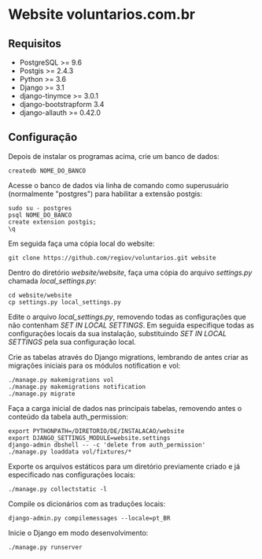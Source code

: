 # Website voluntarios.com.br

## Requisitos

* PostgreSQL >= 9.6
* Postgis >= 2.4.3
* Python >= 3.6
* Django >= 3.1
* django-tinymce >= 3.0.1
* django-bootstrapform 3.4
* django-allauth >= 0.42.0

## Configuração

Depois de instalar os programas acima, crie um banco de dados:

```
createdb NOME_DO_BANCO
```

Acesse o banco de dados via linha de comando como superusuário (normalmente "postgres") para habilitar a extensão postgis:

```
sudo su - postgres
psql NOME_DO_BANCO
create extension postgis;
\q
```

Em seguida faça uma cópia local do website:

```
git clone https://github.com/regiov/voluntarios.git website
```

Dentro do diretório *website/website*, faça uma cópia do arquivo *settings.py* chamada *local_settings.py*:

```
cd website/website
cp settings.py local_settings.py
```

Edite o arquivo *local_settings.py*, removendo todas as configurações que não contenham *SET IN LOCAL SETTINGS*. Em seguida especifique todas as configurações locais da sua instalação, substituindo *SET IN LOCAL SETTINGS* pela sua configuração local.

Crie as tabelas através do Django migrations, lembrando de antes criar as migrações iniciais para os módulos notification e vol:

```
./manage.py makemigrations vol
./manage.py makemigrations notification
./manage.py migrate

```

Faça a carga inicial de dados nas principais tabelas, removendo antes o conteúdo da tabela auth_permission:

```
export PYTHONPATH=/DIRETORIO/DE/INSTALACAO/website
export DJANGO_SETTINGS_MODULE=website.settings
django-admin dbshell -- -c 'delete from auth_permission'
./manage.py loaddata vol/fixtures/*
```

Exporte os arquivos estáticos para um diretório previamente criado e já especificado nas configurações locais:

```
./manage.py collectstatic -l
```

Compile os dicionários com as traduções locais:

```
django-admin.py compilemessages --locale=pt_BR
```

Inicie o Django em modo desenvolvimento:

```
./manage.py runserver
```
